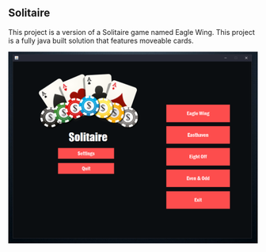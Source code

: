<!-- ABOUT THE PROJECT -->
## Solitaire
This project is a version of a Solitaire game named Eagle Wing. This project is a fully java built solution that features moveable cards.

![Image](/images/1.PNG)

